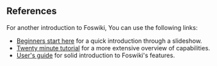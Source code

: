 ## References	

For another introduction to Foswiki, You can use the following links:
* [Beginners start here](/devwiki/bin/edit/NopHttps/HOST_SUBDOMAIN-80-KATACODA_HOST/environments/katacoda/com/foswiki/System/BeginnersStartHere?topicparent=KatacodaCourses/Foswiki1/Introduction.ScenarioStep05 "Create this topic") for a quick introduction through a slideshow.
* [Twenty minute tutorial](/devwiki/bin/edit/NopHttps/HOST_SUBDOMAIN-80-KATACODA_HOST/environments/katacoda/com/foswiki/System/TwentyMinuteTutorial?topicparent=KatacodaCourses/Foswiki1/Introduction.ScenarioStep05 "Create this topic") for a more extensive overview of capabilities.
* [User's guide](/devwiki/bin/edit/NopHttps/HOST_SUBDOMAIN-80-KATACODA_HOST/environments/katacoda/com/foswiki/System/UsersGuide?topicparent=KatacodaCourses/Foswiki1/Introduction.ScenarioStep05 "Create this topic") for solid introduction to Foswiki's features.